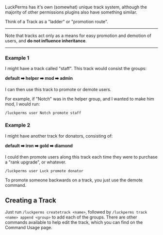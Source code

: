 LuckPerms has it's own (somewhat) unique track system, although the majority of other permissions plugins also have something similar. 

Think of a Track as a "ladder" or "promotion route".

---

Note that tracks act only as a means for easy promotion and demotion of users, and **do not influence inheritance**.

---

### Example 1
I might have a track called "staff". This track would consist the groups:

**default :arrow_right: helper :arrow_right: mod :arrow_right: admin**

I can then use this track to promote or demote users.

For example, if "Notch" was in the helper group, and I wanted to make him mod, I would run:

`/luckperms user Notch promote staff`

### Example 2
I might have another track for donators, consisting of:

**default :arrow_right: iron :arrow_right: gold :arrow_right: diamond**

I could then promote users along this track each time they were to purchase a "rank upgrade", or whatever.

`/luckperms user Luck promote donator`

To promote someone backwards on a track, you just use the demote command.

## Creating a Track
Just run `/luckperms createtrack <name>`, followed by `/luckperms track <name> append <group>` to add each of the groups. There are other commands available to help edit the track, which you can find on the Command Usage page.
